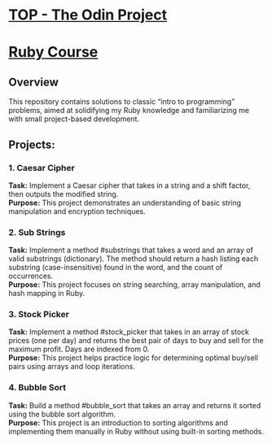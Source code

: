 # [TOP - The Odin Project](https://www.theodinproject.com/dashboard)
# [Ruby Course](https://www.theodinproject.com/paths/full-stack-ruby-on-rails/courses/ruby)

## Overview
This repository contains solutions to classic “intro to programming” problems, aimed at solidifying my Ruby knowledge and familiarizing me with small project-based development.

## Projects:

### 1. Caesar Cipher

**Task:** Implement a Caesar cipher that takes in a string and a shift factor, then outputs the modified string.  
**Purpose:** This project demonstrates an understanding of basic string manipulation and encryption techniques.

### 2. Sub Strings

**Task:** Implement a method #substrings that takes a word and an array of valid substrings (dictionary). The method should return a hash listing each substring (case-insensitive) found in the word, and the count of occurrences.  
**Purpose:** This project focuses on string searching, array manipulation, and hash mapping in Ruby.

### 3. Stock Picker

**Task:** Implement a method #stock_picker that takes in an array of stock prices (one per day) and returns the best pair of days to buy and sell for the maximum profit. Days are indexed from 0.  
**Purpose:** This project helps practice logic for determining optimal buy/sell pairs using arrays and loop iterations.

### 4. Bubble Sort

**Task:** Build a method #bubble_sort that takes an array and returns it sorted using the bubble sort algorithm.  
**Purpose:** This project is an introduction to sorting algorithms and implementing them manually in Ruby without using built-in sorting methods.
